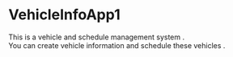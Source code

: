 # VehicleInfoApp1
This   is   a   vehicle   and   schedule   management   system   .   
You   can   create   vehicle   information   and   schedule   these   vehicles   .
